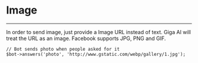 # Image
---
In order to send image, just provide a Image URL instead of text. Giga AI will treat the URL as an image. Facebook supports JPG, PNG and GIF.

```
// Bot sends photo when people asked for it
$bot->answers('photo', 'http://www.gstatic.com/webp/gallery/1.jpg');
```